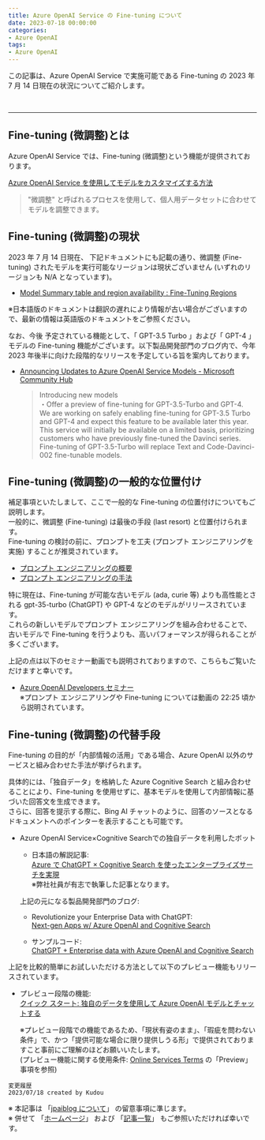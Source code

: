 ```yaml
---
title: Azure OpenAI Service の Fine-tuning について
date: 2023-07-18 00:00:00
categories:
- Azure OpenAI
tags:
- Azure OpenAI
---
```

この記事は、Azure OpenAI Service で実施可能である Fine-tuning の 2023 年 7 月 14 日現在の状況についてご紹介します。
<!-- more -->

<br>
<!-- TrackingID#2306300060001437 -->
<!-- TrackingID#2306290060002036 -->

***
## Fine-tuning (微調整)とは

Azure OpenAI Service では、Fine-tuning (微調整)という機能が提供されております。

[Azure OpenAI Service を使用してモデルをカスタマイズする方法](https://learn.microsoft.com/ja-jp/azure/cognitive-services/openai/how-to/fine-tuning?pivots=programming-language-studio)  

  > "微調整" と呼ばれるプロセスを使用して、個人用データセットに合わせてモデルを調整できます。  

## Fine-tuning (微調整)の現状

2023 年 7 月 14 日現在、 下記ドキュメントにも記載の通り、微調整 (Fine-tuning) されたモデルを実行可能なリージョンは現状ございません (いずれのリージョンも N/A となっています)。

- [Model Summary table and region availability : Fine-Tuning Regions](https://learn.microsoft.com/en-us/azure/cognitive-services/openai/concepts/models#model-summary-table-and-region-availability)  

※日本語版のドキュメントは翻訳の遅れにより情報が古い場合がございますので、最新の情報は英語版のドキュメントをご参照ください。  

なお、今後 予定されている機能として、「 GPT-3.5 Turbo 」および「 GPT-4 」モデルの Fine-tuning 機能がございます。以下製品開発部門のブログ内で、今年 2023 年後半に向けた段階的なリリースを予定している旨を案内しております。

- [Announcing Updates to Azure OpenAI Service Models - Microsoft Community Hub](
https://techcommunity.microsoft.com/t5/ai-cognitive-services-blog/announcing-updates-to-azure-openai-service-models/ba-p/3866757)
  > Introducing new models   
  > ・Offer a preview of fine-tuning for GPT-3.5-Turbo and GPT-4.  
  > We are working on safely enabling fine-tuning for GPT-3.5 Turbo and GPT-4 and expect this feature to be available later this year.  
  > This service will initially be available on a limited basis, prioritizing customers who have previously fine-tuned the Davinci series.  
  > Fine-tuning of GPT-3.5-Turbo will replace Text and Code-Davinci-002 fine-tunable models.



## Fine-tuning (微調整)の一般的な位置付け 
補足事項といたしまして、ここで一般的な Fine-tuning の位置付けについてもご説明します。  
一般的に、微調整 (Fine-tuning) は最後の手段 (last resort) と位置付けられます。  
Fine-tuning の検討の前に、プロンプトを工夫 (プロンプト エンジニアリングを実施) することが推奨されています。
- [プロンプト エンジニアリングの概要](https://learn.microsoft.com/ja-jp/azure/cognitive-services/openai/concepts/prompt-engineering)    
- [プロンプト エンジニアリングの手法](https://learn.microsoft.com/ja-jp/azure/cognitive-services/openai/concepts/advanced-prompt-engineering?pivots=programming-language-chat-completions)  

特に現在は、Fine-tuning が可能な古いモデル (ada, curie 等) よりも高性能とされる gpt-35-turbo (ChatGPT) や GPT-4 などのモデルがリリースされています。    
これらの新しいモデルでプロンプト エンジニアリングを組み合わせることで、古いモデルで Fine-tuning を行うよりも、高いパフォーマンスが得られることが多くございます。  

上記の点は以下のセミナー動画でも説明されておりますので、こちらもご覧いただけますと幸いです。   
- [Azure OpenAI Developers セミナー](https://youtu.be/tFgqdHKsOME)  
※プロンプト エンジニアリングや Fine-tuning については動画の 22:25 頃から説明されています。  

## Fine-tuning (微調整)の代替手段

Fine-tuning の目的が「内部情報の活用」である場合、Azure OpenAI 以外のサービスと組み合わせた手法が挙げられます。

具体的には、「独自データ」を格納した Azure Cognitive Search と組み合わせることにより、Fine-tuning を使用せずに、基本モデルを使用して内部情報に基づいた回答文を生成できます。  
さらに、回答を提示する際に、Bing AI チャットのように、回答のソースとなるドキュメントへのポインターを表示することも可能です。  

- Azure OpenAI Service×Cognitive Searchでの独自データを利用したボット
  - 日本語の解説記事:  
  [Azure で ChatGPT × Cognitive Search を使ったエンタープライズサーチを実現](https://qiita.com/nohanaga/items/803c09b5a3a4e2d1776f)  
  ※弊社社員が有志で執筆した記事となります。  
   
  上記の元になる製品開発部門のブログ: 
  - Revolutionize your Enterprise Data with ChatGPT:  
  [Next-gen Apps w/ Azure OpenAI and Cognitive Search](https://techcommunity.microsoft.com/t5/ai-applied-ai-blog/revolutionize-your-enterprise-data-with-chatgpt-next-gen-apps-w/ba-p/3762087)
 
  - サンプルコード:  
  [ChatGPT + Enterprise data with Azure OpenAI and Cognitive Search](https://github.com/Azure-Samples/azure-search-openai-demo/)

上記を比較的簡単にお試しいただける方法として以下のプレビュー機能もリリースされています。

- プレビュー段階の機能:  
[クイック スタート: 独自のデータを使用して Azure OpenAI モデルとチャットする](https://learn.microsoft.com/ja-jp/azure/cognitive-services/openai/use-your-data-quickstart?tabs=command-line&pivots=programming-language-studio)

  ※プレビュー段階での機能であるため、「現状有姿のまま」、「瑕疵を問わない条件」で、かつ「提供可能な場合に限り提供しうる形」で提供されておりますこと事前にご理解のほどお願いいたします。    
  (プレビュー機能に関する使用条件: [Online Services Terms](https://www.microsoft.com/licensing/terms/en-US/product/ForOnlineServices/MOSA) の「Preview」事項を参照)

`変更履歴`  
`2023/07/18 created by Kudou`   

※ 本記事は 「[jpaiblog について](https://jpaiblog.github.io/blog/2020/01/01/about-jpaiblog/)」 の留意事項に準じます。  
※ 併せて 「[ホームページ](https://jpaiblog.github.io/blog/)」 および 「[記事一覧](https://jpaiblog.github.io/blog/archives/)」 もご参照いただければ幸いです。  
